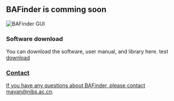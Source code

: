 ## BAFinder is comming soon

![BAFinder GUI](/bafinder.github.io/doc/assets/BAFinder.png)

### Software download

You can download the software, user manual, and library here.
test [download](https://github.com/BAFinder/bafinder.github.io/blob/test/test_download_file.txt)
<a href="https://bafinder.github.io/test_download_file.txt" target="_blank" />

### Contact

If you have any questions about BAFinder, please contact mayan@nibs.ac.cn.


